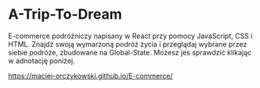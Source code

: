 # A-Trip-To-Dream
E-commerce podróżniczy napisany w React przy pomocy JavaScript, CSS i HTML. Znajdź swoją wymarzoną podróż życia i przeglądaj wybrane przez siebie podróże, zbudowane na Global-State. Możesz jes sprawdzić klikając w adnotację poniżej.

https://maciej-orczykowski.github.io/E-commerce/
